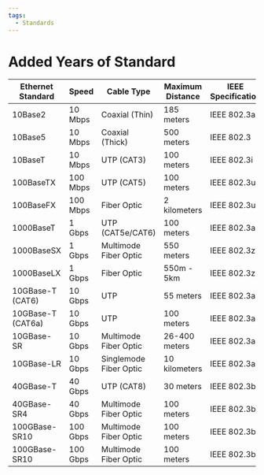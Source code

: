 ```yaml
---
tags:
  - Standards
---
```

# Added Years of Standard
| Ethernet Standard | Speed    | Cable Type             | Maximum Distance | IEEE Specification | Year of Standard |
| ----------------- | -------- | ---------------------- | ---------------- | ------------------ | ---------------- |
| 10Base2           | 10 Mbps  | Coaxial (Thin)         | 185 meters       | IEEE 802.3a        | 1985             |
| 10Base5           | 10 Mbps  | Coaxial (Thick)        | 500 meters       | IEEE 802.3         | 1983             |
| 10BaseT           | 10 Mbps  | UTP (CAT3)             | 100 meters       | IEEE 802.3i        | 1990             |
| 100BaseTX         | 100 Mbps | UTP (CAT5)             | 100 meters       | IEEE 802.3u        | 1995             |
| 100BaseFX         | 100 Mbps | Fiber Optic            | 2 kilometers     | IEEE 802.3u        | 1995             |
| 1000BaseT         | 1 Gbps   | UTP (CAT5e/CAT6)       | 100 meters       | IEEE 802.3ab       | 1999             |
| 1000BaseSX        | 1 Gbps   | Multimode Fiber Optic  | 550 meters       | IEEE 802.3z        | 1998             |
| 1000BaseLX        | 1 Gbps   | Fiber Optic            | 550m - 5km       | IEEE 802.3z        | 1998             |
| 10GBase-T (CAT6)  | 10 Gbps  | UTP                    | 55 meters        | IEEE 802.3an       | 2006             |
| 10GBase-T (CAT6a) | 10 Gbps  | UTP                    | 100 meters       | IEEE 802.3an       | 2006             |
| 10GBase-SR        | 10 Gbps  | Multimode Fiber Optic  | 26-400 meters    | IEEE 802.3ae       | 2002             |
| 10GBase-LR        | 10 Gbps  | Singlemode Fiber Optic | 10 kilometers    | IEEE 802.3ae       | 2002             |
| 40GBase-T         | 40 Gbps  | UTP (CAT8)             | 30 meters        | IEEE 802.3bq       | 2016             |
| 40GBase-SR4       | 40 Gbps  | Multimode Fiber Optic  | 100 meters       | IEEE 802.3ba       | 2010             |
| 100GBase-SR10     | 100 Gbps | Multimode Fiber Optic  | 100 meters       | IEEE 802.3ba       | 2010             |
| 100GBase-SR10     | 100 Gbps | Multimode Fiber Optic  | 100 meters       | IEEE 802.3ba       | 2010             |
